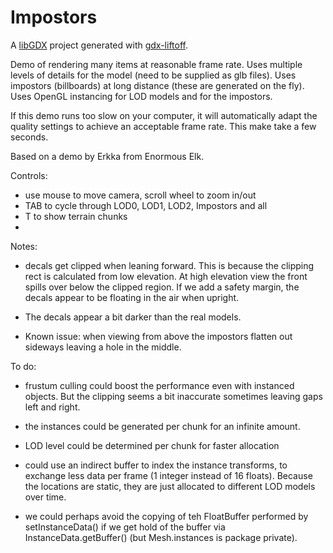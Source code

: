 # Impostors

A [libGDX](https://libgdx.com/) project generated with [gdx-liftoff](https://github.com/tommyettinger/gdx-liftoff).

Demo of rendering many items at reasonable frame rate.
Uses multiple levels of details for the model (need to be supplied as glb files).
Uses impostors (billboards) at long distance (these are generated on the fly).
Uses OpenGL instancing for LOD models and for the impostors.


If this demo runs too slow on your computer, it will automatically adapt the quality settings to achieve an acceptable frame rate.
This make take a few seconds.

Based on a demo by Erkka from Enormous Elk.


Controls:
- use mouse to move camera, scroll wheel to zoom in/out
- TAB to cycle through LOD0, LOD1, LOD2, Impostors and all
- T to show terrain chunks
- 




Notes:
- decals get clipped when leaning forward.  This is because the clipping rect is calculated from low elevation. At high elevation view the front spills over
 below the clipped region.  If we add a safety margin, the decals appear to be floating in the air when upright.

- The decals appear a bit darker than the real models.  
- Known issue: when viewing from above the impostors flatten out sideways leaving a hole in the middle.

To do:
- frustum culling could boost the performance even with instanced objects. But the clipping seems a bit inaccurate sometimes leaving gaps left and right.

- the instances could be generated per chunk for an infinite amount.
- LOD level could be determined per chunk for faster allocation
- could use an indirect buffer to index the instance transforms, to exchange less data per frame (1 integer instead of 16 floats).  Because the locations are static, they are just allocated
to different LOD models over time.

- we could perhaps avoid the copying of teh FloatBuffer performed by setInstanceData() if we get hold of the buffer via InstanceData.getBuffer() (but Mesh.instances is package private).



